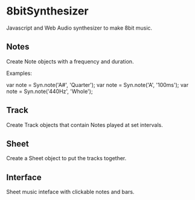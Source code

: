 8bitSynthesizer
===============

Javascript and Web Audio synthesizer to make 8bit music.

## Notes

Create Note objects with a frequency and duration.

Examples:

  var note = Syn.note('A#', 'Quarter');
  var note = Syn.note('A', '100ms');
  var note = Syn.note('440Hz', 'Whole');

## Track

Create Track objects that contain Notes played at set intervals.

## Sheet

Create a Sheet object to put the tracks together.

## Interface

Sheet music inteface with clickable notes and bars.
